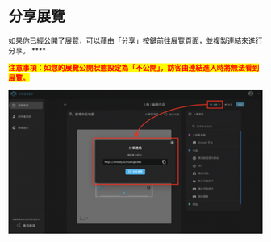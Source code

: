 # 分享展覽

如果你已經公開了展覽，可以藉由「分享」按鍵前往展覽頁面，並複製連結來進行分享。 ****&#x20;

<mark style="color:red;">**注意事項：如您的展覽公開狀態設定為「不公開」，訪客由連結進入時將無法看到展覽。**</mark>

![](<../.gitbook/assets/截圖 2022-04-08 下午2.22.04.png>)
